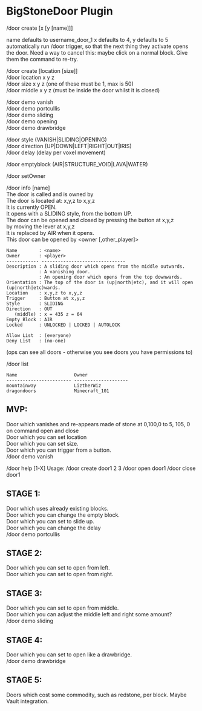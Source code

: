 BigStoneDoor Plugin
===================

/door create [x [y [name]]] 

name defaults to username_door_1
x defaults to 4, y defaults to 5
automatically run /door trigger, so that the next thing they activate opens the door.
Need a way to cancel this: maybe click on a normal block. Give them the command to re-try.


/door create <name> [location [size]]  
/door location x y z  
/door size x y z (one of these must be 1, max is 50)  
/door middle x y z (must be inside the door whilst it is closed)  

/door demo vanish  
/door demo portcullis  
/door demo sliding  
/door demo opening  
/door demo drawbridge  

/door style (VANISH|SLIDING|OPENING)  
/door direction (UP|DOWN|LEFT|RIGHT|OUT|IRIS)  
/door delay <ticks> (delay per voxel movement)  

/door emptyblock <blocktype> (AIR|STRUCTURE_VOID|LAVA|WATER)  

/door setOwner <player>  

/door info [name]  
The door is called <name> and is owned by <player>  
The door is located at: x,y,z to x,y,z  
It is currently OPEN.  
It opens with a SLIDING style, from the bottom UP.  
The door can be opened and closed by pressing the button at x,y,z  
                          		  by moving the lever at x,y,z  
It is replaced by AIR when it opens.  
This door can be opened by <owner [,other_player]>  

```
Name        : <name>
Owner       : <player>
------------ -------------------------------
Description : A sliding door which opens from the middle outwards.
            : A vanishing door.
            : An opening door which opens from the top downwards.
Orientation : The top of the door is (up|north|etc), and it will open (up|north|etc)wards.
Location    : x,y,z to x,y,z 
Trigger     : Button at x,y,z
Style       : SLIDING
Direction   : OUT
   (middle) : x = 435 z = 64
Empty Block : AIR
Locked      : UNLOCKED | LOCKED | AUTOLOCK

Allow List  : (everyone)
Deny List   : (no-one)
```

(ops can see all doors - otherwise you see doors you have permissions to)

/door list
```
Name                     Owner
------------------------ --------------------
mountainway              LiztherWiz
dragondoors              Minecraft_101
```

MVP: 
----
Door which vanishes and re-appears made of stone at 0,100,0 to 5, 105, 0 on command open and close  
Door which you can set location  
Door which you can set size.  
Door which you can trigger from a button.  
/door demo vanish  

/door help [1-X]
Usage: /door create door1 2 3
       /door open door1
       /door close door1
       


STAGE 1:
--------
Door which uses already existing blocks.  
Door which you can change the empty block.  
Door which you can set to slide up.  
Door which you can change the delay  
/door demo portcullis  

STAGE 2:
--------
Door which you can set to open from left.  
Door which you can set to open from right.  


STAGE 3:
--------
Door which you can set to open from middle.  
Door which you can adjust the middle left and right some amount?  
/door demo sliding  

STAGE 4:
--------
Door which you can set to open like a drawbridge.  
/door demo drawbridge  

STAGE 5:
--------
Doors which cost some commodity, such as redstone, per block.
Maybe Vault integration.
